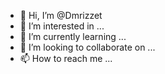 - 👋 Hi, I’m @Dmrizzet
- 👀 I’m interested in ...
- 🌱 I’m currently learning ...
- 💞️ I’m looking to collaborate on ...
- 📫 How to reach me ...

<!---
Dmrizzet/Dmrizzet is a ✨ special ✨ repository because its `README.md` (this file) appears on your GitHub profile.
You can click the Preview link to take a look at your changes.
--->
